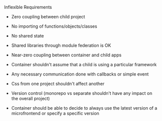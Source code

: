Inflexible Requirements
- Zero coupling between child project
- No importing of functions/objects/classes
- No shared state
- Shared libraries through module federation is OK

- Near-zero coupling between container and child apps
- Container shouldn't assume that a child is using a particular framework
- Any necessary communication done with callbacks or simple event

- Css from one project shouldn't affect another

- Version control (monorepo vs separate shouldn't have any impact on the overall project)

- Container should be able to decide to always use the latest version of a microfrontend or specify a specific version